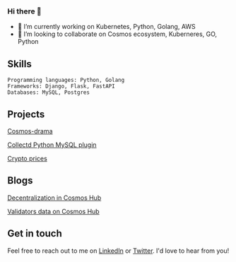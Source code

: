 ### Hi there 👋

- 🔭 I’m currently working on Kubernetes, Python, Golang, AWS
- 👯 I’m looking to collaborate on Cosmos ecosystem, Kuberneres, GO, Python

## Skills

    Programming languages: Python, Golang
    Frameworks: Django, Flask, FastAPI
    Databases: MySQL, Postgres 

## Projects

   [Cosmos-drama](https://github.com/CharlesJUDITH/cosmos-drama)

   [Collectd Python MySQL plugin](https://github.com/CharlesJUDITH/collectd-python-mysql)

   [Crypto prices](https://github.com/CharlesJUDITH/get-crypto-prices)

## Blogs

   [Decentralization in Cosmos Hub](https://medium.com/@chuckfromtheblock/decentralization-in-cosmos-hub-9367431d7619)

   [Validators data on Cosmos Hub](https://medium.com/@chuckfromtheblock/validators-data-on-cosmos-hub-ec0aef5c6027)

## Get in touch

Feel free to reach out to me on [LinkedIn](https://www.linkedin.com/in/charles-judith-572812188/) or [Twitter](https://www.linkedin.com/in/charles-judith-572812188/). I'd love to hear from you!
